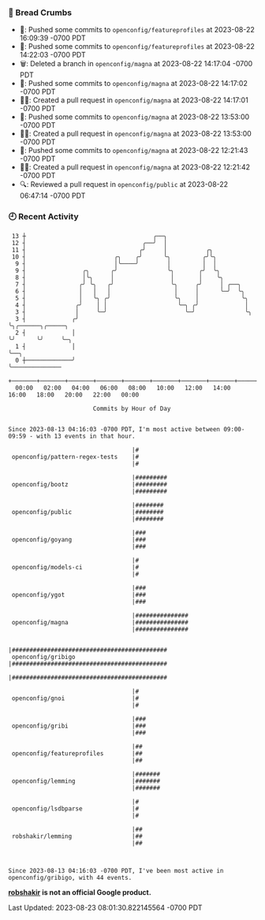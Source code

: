 ### 🍞 Bread Crumbs

 * 🚢: Pushed some commits to `openconfig/featureprofiles` at 2023-08-22 16:09:39 -0700 PDT
 * 🚢: Pushed some commits to `openconfig/featureprofiles` at 2023-08-22 14:22:03 -0700 PDT
 * 🗑: Deleted a branch in `openconfig/magna` at 2023-08-22 14:17:04 -0700 PDT
 * 🚢: Pushed some commits to `openconfig/magna` at 2023-08-22 14:17:02 -0700 PDT
 * ✍🏼: Created a pull request in `openconfig/magna` at 2023-08-22 14:17:01 -0700 PDT
 * 🚢: Pushed some commits to `openconfig/magna` at 2023-08-22 13:53:00 -0700 PDT
 * ✍🏼: Created a pull request in `openconfig/magna` at 2023-08-22 13:53:00 -0700 PDT
 * 🚢: Pushed some commits to `openconfig/magna` at 2023-08-22 12:21:43 -0700 PDT
 * ✍🏼: Created a pull request in `openconfig/magna` at 2023-08-22 12:21:42 -0700 PDT
 * 🔍: Reviewed a pull request in  `openconfig/public` at 2023-08-22 06:47:14 -0700 PDT

### 🕘 Recent Activity
```
 13 ┼                                    ╭──╮
 12 ┤                                 ╭──╯  │
 11 ┤                                ╭╯     │           ╭╮
 10 ┤                         ╭╮    ╭╯      ╰╮         ╭╯╰╮
  9 ┤                         │╰────╯        │         │  │
  9 ┤                ╭╮      ╭╯              ╰╮       ╭╯  ╰╮
  8 ┤                │╰╮     │                │       │    ╰╮
  7 ┤               ╭╯ ╰╮   ╭╯                ╰╮     ╭╯     │ ╭──╮
  6 ┤               │   │   │                  │     │      ╰─╯  ╰╮
  5 ┤               │   ╰╮ ╭╯                  ╰╮    │            ╰╮
  4 ┤              ╭╯    │ │                    ╰─╮ ╭╯             │
  3 ┤              │     ╰─╯                      ╰─╯              ╰╮
  3 ┤             ╭╯                                                ╰╮╭──────╮╭─────╮
  2 ┤             │                                                  ╰╯      ╰╯     ╰─╮
  1 ┤             │                                                                   ╰──╮
  0 ┼─────────────╯                                                                      ╰──────────────
    +───────+───────+───────+───────+───────+───────+───────+───────+───────+───────+───────+───────+────
  00:00   02:00   04:00   06:00   08:00   10:00   12:00   14:00   16:00   18:00   20:00   22:00   00:00   

						Commits by Hour of Day


Since 2023-08-13 04:16:03 -0700 PDT, I'm most active between 09:00-09:59 - with 13 events in that hour.

```



```
                                   |#
 openconfig/pattern-regex-tests    |#
                                   |#

                                   |#########
 openconfig/bootz                  |#########
                                   |#########

                                   |########
 openconfig/public                 |########
                                   |########

                                   |###
 openconfig/goyang                 |###
                                   |###

                                   |#
 openconfig/models-ci              |#
                                   |#

                                   |###
 openconfig/ygot                   |###
                                   |###

                                   |###############
 openconfig/magna                  |###############
                                   |###############

                                   |############################################
 openconfig/gribigo                |############################################
                                   |############################################

                                   |#
 openconfig/gnoi                   |#
                                   |#

                                   |###
 openconfig/gribi                  |###
                                   |###

                                   |##
 openconfig/featureprofiles        |##
                                   |##

                                   |#######
 openconfig/lemming                |#######
                                   |#######

                                   |#
 openconfig/lsdbparse              |#
                                   |#

                                   |##
 robshakir/lemming                 |##
                                   |##



Since 2023-08-13 04:16:03 -0700 PDT, I've been most active in openconfig/gribigo, with 44 events.

```
**[robshakir](mailto:robjs@google.com) is not an official Google product.**  


Last Updated: 2023-08-23 08:01:30.822145564 -0700 PDT

